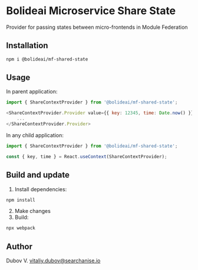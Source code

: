 # Bolideai Microservice Share State

Provider for passing states between micro-frontends in Module Federation

## Installation

```sh
npm i @bolideai/mf-shared-state
```

## Usage

In parent application:
```js
import { ShareContextProvider } from '@bolideai/mf-shared-state';

<ShareContextProvider.Provider value={{ key: 12345, time: Date.now() }}>
    ...
</ShareContextProvider.Provider>

```

In any child application:
```js
import { ShareContextProvider } from '@bolideai/mf-shared-state';

const { key, time } = React.useContext(ShareContextProvider);
```

## Build and update

1. Install dependencies:
```sh
npm install
```
2. Make changes
3. Build:
```sh
npx webpack
```

## Author
Dubov V.
vitaliy.dubov@searchanise.io 
